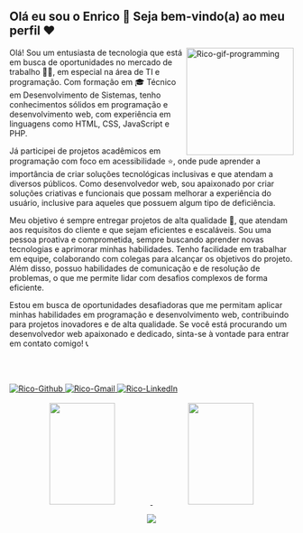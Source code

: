 ## Olá eu sou o Enrico 👋 Seja bem-vindo(a) ao meu perfil ❤️

<img alt="Rico-gif-programming"  align="right" width="190" src="https://media.giphy.com/media/xQNUljwfbST8zJeS8y/giphy.gif">

Olá! Sou um entusiasta de tecnologia que está em busca de oportunidades no mercado de trabalho 👨‍💻, em especial na área de TI e programação. Com formação em 🎓 Técnico em Desenvolvimento de Sistemas, tenho conhecimentos sólidos em programação e desenvolvimento web, com experiência em linguagens como HTML, CSS, JavaScript e PHP.

Já participei de projetos acadêmicos em programação com foco em acessibilidade ⭐, onde pude aprender a importância de criar soluções tecnológicas inclusivas e que atendam a diversos públicos. Como desenvolvedor web, sou apaixonado por criar soluções criativas e funcionais que possam melhorar a experiência do usuário, inclusive para aqueles que possuem algum tipo de deficiência.

Meu objetivo é sempre entregar projetos de alta qualidade 🚀, que atendam aos requisitos do cliente e que sejam eficientes e escaláveis. Sou uma pessoa proativa e comprometida, sempre buscando aprender novas tecnologias e aprimorar minhas habilidades. Tenho facilidade em trabalhar em equipe, colaborando com colegas para alcançar os objetivos do projeto. Além disso, possuo habilidades de comunicação e de resolução de problemas, o que me permite lidar com desafios complexos de forma eficiente.

Estou em busca de oportunidades desafiadoras que me permitam aplicar minhas habilidades em programação e desenvolvimento web, contribuindo para projetos inovadores e de alta qualidade. Se você está procurando um desenvolvedor web apaixonado e dedicado, sinta-se à vontade para entrar em contato comigo! 📞

<br><br>

<div> 
   <a href="https://github.com/enricofs" target="_blank">
    <img alt="Rico-Github" src="https://img.shields.io/badge/-Github-%23333?style=for-the-badge&logo=Github&logoColor=white">
   </a>
   <a href = "mailto:enricoferreiradossantos@gmail.com" target="_blank">
     <img alt="Rico-Gmail" src="https://img.shields.io/badge/-Gmail-%23333?style=for-the-badge&logo=gmail&logoColor=red">
   </a>
   <a href="https://www.linkedin.com/in/enrico-ferreira-dos-santos/" target="_blank">
     <img alt="Rico-LinkedIn" src="https://img.shields.io/badge/-LinkedIn-%230077B5?style=for-the-badge&logo=linkedin&logoColor=white">
   </a> <br><br>
</div>

<div align="center">
  <a href="https://github.com/enricofs">
  <img height="180em" width="48%" src="https://github-readme-stats.vercel.app/api?username=enricofs&show_icons=true&icon_color=407AFF&theme=dark&include_all_commits=true&count_private=true"/>
  <img height="180em" width="48%" src="https://github-readme-stats.vercel.app/api/top-langs/?username=enricofs&layout=compact&langs_count=4&theme=dark"/>
</div>
   
<p align="center">
  <a href="https://skillicons.dev">
    <img src="https://skillicons.dev/icons?i=html,css,js,php,git,github,vscode">
  </a>
</p>

<!--
<div style="display: inline_block" align="center"><br>
  <img align="center" alt="Rico-HTML" height="30" width="40" src="https://raw.githubusercontent.com/devicons/devicon/master/icons/html5/html5-original.svg">
  <img align="center" alt="Rico-CSS" height="30" width="40" src="https://raw.githubusercontent.com/devicons/devicon/master/icons/css3/css3-original.svg">
  <img align="center" alt="Rico-Js" height="30" width="40" src="https://raw.githubusercontent.com/devicons/devicon/master/icons/javascript/javascript-plain.svg">
  <img align="center" alt="Rico-PHP" height="30" width="40" src="https://raw.githubusercontent.com/devicons/devicon/master/icons/php/php-plain.svg">
</div>
-->  
